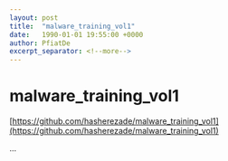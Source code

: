 ```yaml
---
layout: post
title:  "malware_training_vol1"
date:   1990-01-01 19:55:00 +0000
author: PfiatDe
excerpt_separator: <!--more-->
---
```


# malware_training_vol1

[https://github.com/hasherezade/malware_training_vol1](https://github.com/hasherezade/malware_training_vol1)

...
<!--more-->
